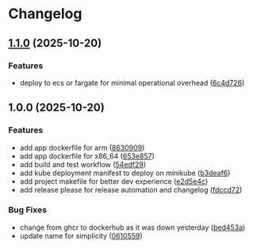 # Changelog

## [1.1.0](https://github.com/saedabdu/gotracksuit/compare/v1.0.0...v1.1.0) (2025-10-20)


### Features

* deploy to ecs or fargate for  minimal operational overhead ([6c4d726](https://github.com/saedabdu/gotracksuit/commit/6c4d72647692420d99ee396922bc7c22bbf67213))

## 1.0.0 (2025-10-20)


### Features

* add app dockerfile for arm ([8630909](https://github.com/saedabdu/gotracksuit/commit/863090913c678505fd2fa1ff210a52eebe20b0ad))
* add app dockerfile for x86_64 ([653e857](https://github.com/saedabdu/gotracksuit/commit/653e8575bfaa73b5b92fdc82034811558b048f17))
* add build and test workflow ([54edf29](https://github.com/saedabdu/gotracksuit/commit/54edf29ebed40bd2ab9a6efe87c8c29e1911bd20))
* add kube deployment manifest to deploy on  minikube ([b3deaf6](https://github.com/saedabdu/gotracksuit/commit/b3deaf64d1a1b5b55631ce4748ab2dcfc79af527))
* add project makefile for better dev experience ([e2d5e4c](https://github.com/saedabdu/gotracksuit/commit/e2d5e4ce3102e673a7a818e80c33ba995154d263))
* add release please for release automation and changelog ([fdccd72](https://github.com/saedabdu/gotracksuit/commit/fdccd72a0bbb3d3eba005942c6475b1ff9bc26d8))


### Bug Fixes

* change from ghcr to dockerhub as it was down yesterday ([bed453a](https://github.com/saedabdu/gotracksuit/commit/bed453ab2b8c6cc45885715802ac38bc2d422459))
* update name for simplicity ([0610559](https://github.com/saedabdu/gotracksuit/commit/0610559af1f3f9bae677ce1cc11f642b8f5b96d5))
